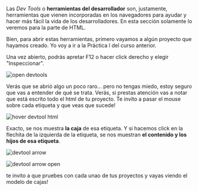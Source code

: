 Las *Dev Tools* o **herramientas del desarrollador** son, justamente, herramientas que vienen incorporadas en los navegadores para ayudar y hacer más fácil la vida de los desarrolladores. En esta sección solamente lo veremos para la parte de HTML.

Bien, para abrir estas herramientas, primero vayamos a algún proyecto que hayamos creado. Yo voy a ir a la Práctica l del curso anterior.

Una vez abierto, podrás apretar F12 o hacer click derecho y elegir "Inspeccionar".

![open devtools](https://res.cloudinary.com/dnej4lrcz/image/upload/v1662407240/ovdevcourse/html%20fundamentos/DevTools/1_w8nl1f.png)

Verás que se abrió algo un poco raro... pero no tengas miedo, estoy seguro que vas a entender de qué se trata. Verás, si prestas atención vas a notar que está escrito todo el html de tu proyecto. Te invito a pasar el mouse sobre cada etiqueta y que veas que sucede!

![hover devtool html](https://res.cloudinary.com/dnej4lrcz/image/upload/v1662407350/ovdevcourse/html%20fundamentos/DevTools/4_dotr1o.png)

Exacto, se nos muestra **la caja** de esa etiqueta. Y si hacemos click en la flechita de la izquierda de la etiqueta, se nos muestran **el contenido y los hijos de esa etiqueta**.

![devtool arrow](https://res.cloudinary.com/dnej4lrcz/image/upload/v1662407241/ovdevcourse/html%20fundamentos/DevTools/2_sv4ong.png)

![devtool arrow open](https://res.cloudinary.com/dnej4lrcz/image/upload/v1662407241/ovdevcourse/html%20fundamentos/DevTools/3_jgeokx.png)

te invito a que pruebes con cada unao de tus proyectos y vayas viendo el modelo de cajas!